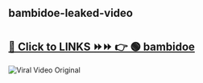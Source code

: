 
 ## bambidoe-leaked-video 

# <h2><a href="https://clipsfans.com/bambidoe&ref=git">🔗 Click to LINKS ⏩⏩ 👉 🟢 bambidoe </a></h2>

<a href="https://clipsfans.com/bambidoe&ref=git" rel="nofollow" data-target="animated-image.originalLink"><img src="https://i.ibb.co.com/xMMVF88/686577567.gif" alt="Viral Video Original" style="max-width: 100%; display: inline-block;" data-target="animated-image.originalImage"></a>
